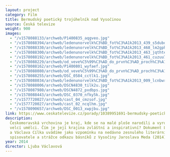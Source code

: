 ```yaml
---
layout: project
category: Film
title: Bermudský poetický trojúhelník nad Vysočinou
source: Česká televize
weight: 900
images:
  - "/v1578088133/archweb/P1400835_aqgveo.jpg"
  - "/v1578088394/archweb/ledenunorvelk%C3%BD_fot%C3%A1k2013_439_s5dubd.jpg"
  - "/v1578088330/archweb/ledenunorvelk%C3%BD_fot%C3%A1k2013_468_lm2gph.jpg"
  - "/v1578088300/archweb/ledenunorvelk%C3%BD_fot%C3%A1k2013_463_jqthte.jpg"
  - "/v1578088192/archweb/ledenunorvelk%C3%BD_fot%C3%A1k2013_461_cuzuu7.jpg"
  - "/v1578088229/archweb/od_veve%C5%99%C3%AD_do_prvn%C3%AD_proch%C3%A1zky_velkej_%C4%8Dernej_141_krnmde.jpg"
  - "/v1578088162/archweb/P1400801_wyfaef.jpg"
  - "/v1578088080/archweb/od_veve%C5%99%C3%AD_do_prvn%C3%AD_proch%C3%A1zky_velkej_%C4%8Dernej_193_wf0uyi.jpg"
  - "/v1578088255/archweb/DSC_0584_cctlk1.jpg"
  - "/v1578088034/archweb/ledenunorvelk%C3%BD_fot%C3%A1k2013_009_lcnbwr.jpg"
  - "/v1578088006/archweb/DSCN4830_tilk2u.jpg"
  - "/v1578087980/archweb/DSCN4872_pxdbps.jpg"
  - "/v1578088443/archweb/DSC_0370_nfky5k.jpg"
  - "/v1577720027/archweb/cast_04_cmzsof.jpg"
  - "/v1577720027/archweb/cast_02_ncqlhm.jpg"
  - "/v1578090657/archweb/DSC_0013_xwpjbu.jpg"
link: https://www.ceskatelevize.cz/porady/10389951691-bermudsky-poeticky-trojuhelnik-nad-vysocinou/21356226462
description:
  Českomoravská vrchovina je kraj, kde se na malé ploše narodili a vyrostli
  velcí umělci. Čím je její krajina zvláštní a inspirativní? Dokument Ljuby Václavové
  a Václava Cílka uvádíme jako vzpomínku na nedávno zesnulého literárního kritika,
  spisovatele a strážce odkazu básníků z Vysočiny Jaroslava Meda (2014)
year: 2014
director: Ljuba Václavová
---
```

